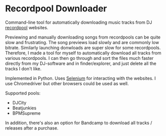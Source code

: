 # Recordpool Downloader

Command-line tool for automatically downloading music tracks from DJ [recordpool](https://en.wikipedia.org/wiki/Music_pool) websites.

Previewing and manually downloading songs from recordpools can be quite slow and frustrating. The song previews load slowly and are commonly low bitrate. Similarly launching donwloads are super slow for some recordpools. Therefore, I made a tool for myself to automatically download all tracks from various recordpools. I can then go through and sort the files much faster directly from my DJ-software and in finder/explorer, and just delete all the tracks I don't like. 

Implemented in Python. Uses [Selenium](https://www.seleniumhq.org/) for interacting with the websites. I use Chromedriver but other browsers could be used as well.

Supported pools:
- DJCity
- Beatjunkies
- BPMSupreme

In addition, there's also an option for Bandcamp to download all tracks / releases after a purchase.
